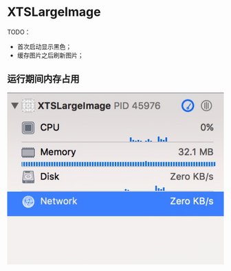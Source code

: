 # XTSLargeImage

TODO：
- 首次启动显示黑色；
- 缓存图片之后刷新图片；


## 运行期间内存占用
![image](https://github.com/linjinzhu/XTSLargeImage/blob/master/XTSLargeImage/screenshot.jpg)
